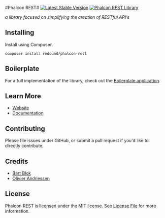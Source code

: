 #Phalcon REST#
[![Latest Stable Version](https://poser.pugx.org/redound/phalcon-rest/v/stable)](https://packagist.org/packages/redound/phalcon-rest) 
<a href="http://phalconist.com/redound/phalcon-rest" target="_blank">
![Phalcon REST Library](http://phalconist.com/redound/phalcon-rest/default.svg)
</a>

*a library focused on simplifying the creation of RESTful API's*

## Installing ##
Install using Composer.
````
composer install redound/phalcon-rest
````

## Boilerplate ##
For a full implementation of the library, check out the [Boilerplate application](https://github.com/redound/phalcon-rest-boilerplate).

## Learn More
- [Website](http://www.phalcon-rest.redound.org)
- [Documentation](http://www.phalcon-rest.redound.org/docs/)

## Contributing ##
Please file issues under GitHub, or submit a pull request if you'd like to directly contribute.

## Credits

- [Bart Blok](https://github.com/bblok11)
- [Olivier Andriessen](https://github.com/olivierandriessen)

## License

Phalcon REST is licensed under the MIT license. See [License File](LICENSE.md) for more information.
